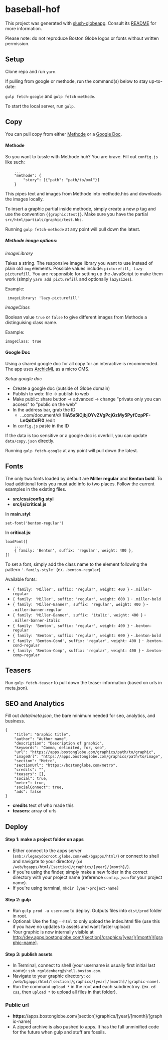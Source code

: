 # baseball-hof

This project was generated with [slush-globeapp](https://github.com/BostonGlobe/slush-globeapp). Consult its [README](https://github.com/BostonGlobe/slush-globeapp) for more information.

Please note: do not reproduce Boston Globe logos or fonts without written permission.

## Setup
Clone repo and run `yarn`.

If pulling from google or methode, run the command(s) below to stay up-to-date:

`gulp fetch-google` and `gulp fetch-methode`.

To start the local server, run `gulp`.

## Copy

You can pull copy from either [Methode](#methode) or a [Google Doc](#google-doc).

#### Methode
So you want to tussle with Methode huh? You are brave. Fill out `config.js` like such:

```
	...
	"methode": {
		"story": [{"path": "path/to/xml"}]
	}

```

This pipes text and images from Methode into methode.hbs and downloads the images locally.

To insert a graphic partial inside methode, simply create a new p tag and use the convention `{{graphic:test}}`. Make sure you have the partial `src/html/partials/graphic/test.hbs`.

Running `gulp fetch-methode` at any point will pull down the latest.

##### Methode image options:

*imageLibrary*

Takes a string. The responsive image library you want to use instead of plain old ```img``` elements. Possible values include: ```picturefill, lazy-picturefill```. You are responsible for setting up the JavaScript to make them work (simply `yarn add picturefill` and optionally `lazysizes`).

Example:

``` imageLibrary: 'lazy-picturefill'```

*imageClass*

Boolean value `true` or `false` to give different images from Methode a distinguising class name.

Example:

``` imageClass: true ```

#### Google Doc
Using a shared google doc for all copy for an interactive is recommended. The app uses [ArchieML](http://archieml.org) as a micro CMS.

*Setup google doc*
- Create a google doc (outside of Globe domain)
- Publish to web: file -> publish to web
- Make public: share button -> advanced -> change "private only you can access" to "public on the web"
- In the address bar, grab the ID
	- ...com/document/d/ **1IiA5a5iCjbjOYvZVgPcjGzMy5PyfCzpPF-LnQdCdFI0** /edit
- In `config.js` paste in the ID

If the data is too sensitive or a google doc is overkill, you can update `data/copy.json` directly.

Running `gulp fetch-google` at any point will pull down the latest.

## Fonts
The only two fonts loaded by default are **Miller regular** and **Benton bold**. To load additional fonts you must add info to two places. Follow the current examples in the existing files.
* **src/css/config.styl**
* **src/js/critical.js**

In **main.styl**:
```
set-font('benton-regular')
```

In **critical.js**:
```
loadFont([
	...
	{ family: 'Benton', suffix: 'regular', weight: 400 },
])
```
To set a font, simply add the class name to the element following the pattern `'.family-style'` (ex. `.benton-regular`)

Available fonts:
* `{ family: 'Miller', suffix: 'regular', weight: 400 }` - `.miller-regular`
* `{ family: 'Miller', suffix: 'regular', weight: 600 }` - `.miller-bold`
* `{ family: 'Miller-Banner', suffix: 'regular', weight: 400 }` - `.miller-banner-regular`
* `{ family: 'Miller-Banner', suffix: 'italic', weight: 400 }` - `.miller-banner-italic`
* `{ family: 'Benton', suffix: 'regular', weight: 400 }` - `.benton-regular`
* `{ family: 'Benton', suffix: 'regular', weight: 600 }` - `.benton-bold`
* `{ family: 'Benton-Cond', suffix: 'regular', weight: 400 }` - `.benton-cond-regular`
* `{ family: 'Benton-Comp', suffix: 'regular', weight: 400 }` - `.benton-comp-regular`

## Teasers
Run `gulp fetch-teaser` to pull down the teaser information (based on urls in meta.json).

## SEO and Analytics
Fill out *data/meta.json*, the bare minimum needed for seo, analytics, and business.

```
{
	"title": "Graphic title",
	"author": "Author name",
	"description": "Description of graphic",
	"keywords": "Comma, delimited, for, seo",
	"url": "https://apps.bostonglobe.com/graphics/path/to/graphic",
	"imageUrl": "https://apps.bostonglobe.com/graphics/path/to/image",
	"section": "Metro",
	"sectionUrl": "https://bostonglobe.com/metro",
	"credits": "",
	"teasers": [],
	"social": true,
	"meter": true,
	"socialConnect": true,
	"ads": false
}
```

* **credits** text of who made this
* **teasers**: array of urls


## Deploy
#### Step 1: make a project folder on apps
- Either connect to the apps server (`smb://legacydocroot.globe.com/web/bgapps/html/`) or connect to shell and navigate to your directory (`cd /web/bgapps/html/[section]/graphics/[year]/[month]/`).
- If you're using the finder, simply make a new folder in the correct directory with your project name (reference `config.json` for your project name).
- If you're using terminal, `mkdir [your-project-name]`

#### Step 2: gulp
- Run `gulp prod -u username` to deploy. Outputs files into `dist/prod` folder in root.
- Optional: Use the flag `--html` to only upload the index.html file (use this if you have no updates to assets and want faster upload)
- Your graphic is now internally visible at http://dev.apps.bostonglobe.com/[section]/graphics/[year]/[month]/[graphic-name].

#### Step 3: publish assets
- In Terminal, connect to shell (your username is usually first initial last name): `ssh rgoldenberg@shell.boston.com`.
- Navigate to your graphic directory: `cd /web/bgapps/html/[section]/graphics/[year]/[month]/[graphic-name]`.
- Run the command `upload *` in the root **and** each subdirectroy. (ex. `cd css`, then `upload *` to upload all files in that folder).

### Public url
- **https**://apps.bostonglobe.com/[section]/graphics/[year]/[month]/[graphic-name]
- A zipped archive is also pushed to apps. It has the full unminified code for the future when gulp and stuff are fossils.
